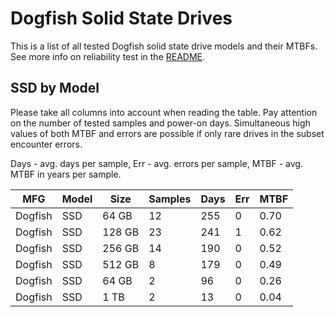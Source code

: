 Dogfish Solid State Drives
==========================

This is a list of all tested Dogfish solid state drive models and their MTBFs. See
more info on reliability test in the [README](https://github.com/bsdhw/SMART).

SSD by Model
------------

Please take all columns into account when reading the table. Pay attention on the
number of tested samples and power-on days. Simultaneous high values of both MTBF
and errors are possible if only rare drives in the subset encounter errors.

Days - avg. days per sample,
Err  - avg. errors per sample,
MTBF - avg. MTBF in years per sample.

| MFG       | Model              | Size   | Samples | Days  | Err   | MTBF |
|-----------|--------------------|--------|---------|-------|-------|------|
| Dogfish   | SSD                | 64 GB  | 12      | 255   | 0     | 0.70   |
| Dogfish   | SSD                | 128 GB | 23      | 241   | 1     | 0.62   |
| Dogfish   | SSD                | 256 GB | 14      | 190   | 0     | 0.52   |
| Dogfish   | SSD                | 512 GB | 8       | 179   | 0     | 0.49   |
| Dogfish   | SSD                | 64 GB  | 2       | 96    | 0     | 0.26   |
| Dogfish   | SSD                | 1 TB   | 2       | 13    | 0     | 0.04   |
